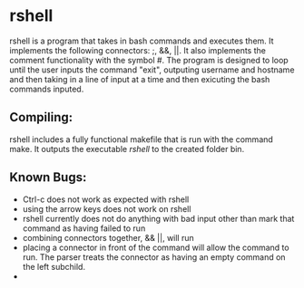 # rshell
rshell is a program that takes in bash commands and executes them. It implements the following connectors: ;, &&, ||. It also implements the comment functionality with the symbol #.
The program is designed to loop until the user inputs the command "exit", outputing username and hostname and then taking in a line of input at a time and then exicuting the bash commands inputed.

## Compiling:
  rshell includes a fully functional makefile that is run with the command make. It outputs the executable *rshell* to the created folder bin.

## Known Bugs:
  - Ctrl-c does not work as expected with rshell
  - using the arrow keys does not work on rshell
  - rshell currently does not do anything with bad input other than mark that command as having failed to run
  - combining connectors together, && ||, will run
  - placing a connector in front of the command will allow the command to run. The parser treats the connector as having an empty command       on the left subchild.
  - 
